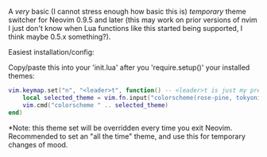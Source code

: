 A *very* basic (I cannot stress enough how basic this is) *temporary* theme switcher for Neovim 0.9.5 and later (this may work on prior versions of nvim I just don't know when Lua functions like this started being supported, I think maybe 0.5.x something?). 

Easiest installation/config: 

Copy/paste this into your 'init.lua' after you 'require.setup()' your installed themes:

```lua
vim.keymap.set("n", "<leader>t", function() -- <leader>t is just my preferential binding for this, you can replace with whatever you'd like
    local selected_theme = vim.fn.input("colorscheme(rose-pine, tokyonight, gruvbox, terafox, carbonfox, nightfox): ")
    vim.cmd("colorscheme " .. selected_theme)
end)
```

*Note: this theme set will be overridden every time you exit Neovim. Recommended to set an "all the time" theme, and use this for temporary changes of mood.
